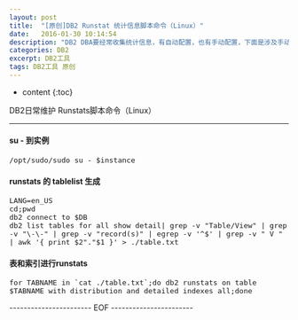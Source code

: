 ```yaml
---
layout: post
title:  "[原创]DB2 Runstat 统计信息脚本命令（Linux）"
date:   2016-01-30 10:14:54
description: "DB2 DBA要经常收集统计信息，有自动配置，也有手动配置，下面是涉及手动收集统计信息的方法的脚本。"
categories: DB2
excerpt: DB2工具
tags: DB2工具 原创
---
```


* content
{:toc}

DB2日常维护 Runstats脚本命令（Linux）

---

####  su - 到实例

<pre><code class="markdown"><font size="2">/opt/sudo/sudo su - $instance</font></code></pre>

####  runstats 的 tablelist 生成

<pre><code class="markdown"><font size="2">LANG=en_US
cd;pwd
db2 connect to $DB
db2 list tables for all show detail| grep -v "Table/View" | grep -v "\-\-" | grep -v "record(s)" | egrep -v '^$' | grep -v " V " | awk '{ print $2"."$1 }' > ./table.txt</font></code></pre>

####  表和索引进行runstats

<pre><code class="markdown"><font size="2">for TABNAME in `cat ./table.txt`;do db2 runstats on table $TABNAME with distribution and detailed indexes all;done</font></code></pre>


----------------------- EOF ----------------------- 